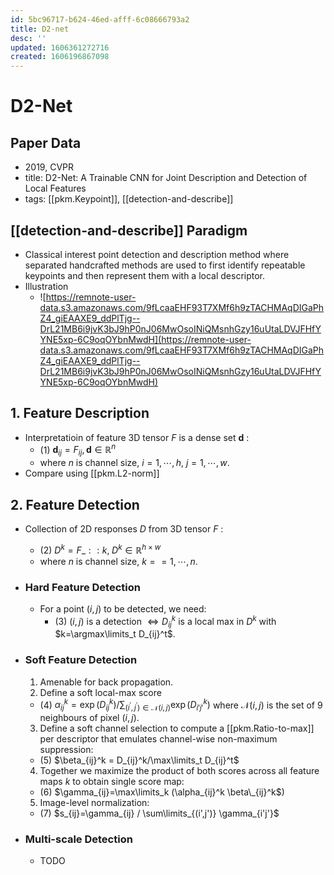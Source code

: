 ```yaml
---
id: 5bc96717-b624-46ed-afff-6c08666793a2
title: D2-net
desc: ''
updated: 1606361272716
created: 1606196867098
---
```

# D2-Net

## Paper Data

- 2019, CVPR
- title: D2-Net: A Trainable CNN for Joint Description and Detection of Local Features
- tags: [[pkm.Keypoint]], [[detection-and-describe]]

## [[detection-and-describe]] Paradigm

- Classical interest point detection and description method where separated handcrafted methods are used to first identify repeatable keypoints and then represent them with a local descriptor.
- Illustration
  - ![https://remnote-user-data.s3.amazonaws.com/9fLcaaEHF93T7XMf6h9zTACHMAqDIGaPhZ4_giEAAXE9_ddPlTjg--DrL21MB6i9jvK3bJ9hP0nJ06MwOsoINiQMsnhGzy16uUtaLDVJFHfYYNE5xp-6C9oqOYbnMwdH](https://remnote-user-data.s3.amazonaws.com/9fLcaaEHF93T7XMf6h9zTACHMAqDIGaPhZ4_giEAAXE9_ddPlTjg--DrL21MB6i9jvK3bJ9hP0nJ06MwOsoINiQMsnhGzy16uUtaLDVJFHfYYNE5xp-6C9oqOYbnMwdH) 

## 1. Feature Description

- Interpretatioin of feature 3D tensor $F$ is a dense set $\mathbf{d}$ :
  - (1)  $\mathbf{d}_{ij} = F_{ij}, \mathbf{d} \in {\mathbb{R}^n}$
  - where $n$ is channel size, $i=1,\cdots, h$, $j=1,\cdots,w$.
- Compare using [[pkm.L2-norm]]

## 2. Feature Detection

- Collection of 2D responses $D$ from 3D tensor $F$ :
  - (2)   $D^k=F\_{: :k},   \; D^k \in{\mathbb{R}^{h\times w}}$
  - where $n$ is channel size, $k==1,\cdots,n$.

- ### Hard Feature Detection
  - For a point $(i,j)$ to be detected, we need:
    - (3)   $(i,j)$ is a detection $\Longleftrightarrow D_{ij}^k$ is a local max in $D^k$
      with $k=\argmax\limits_t D_{ij}^t$.

- ### Soft Feature Detection
  1. Amenable for back propagation.
  2. Define a soft local-max score
  - (4)      $\alpha_{ij}^k=\exp(D_{ij}^k)/\sum_{(i^{\prime},j^{\prime})\in\mathcal{N}(i,j)} \exp(D_{i'j'}^k)$ where $\mathcal{N}(i,j)$ is the set of 9 neighbours of pixel $(i,j)$.
  3. Define a soft channel selection to compute a [[pkm.Ratio-to-max]] per descriptor that emulates channel-wise non-maximum suppression:
  - (5)     $\beta_{ij}^k = D_{ij}^k/\max\limits_t D_{ij}^t$  
  4. Together we maximize the product of both scores across all feature maps $k$ to obtain single score map:
  - (6)     $\gamma_{ij}=\max\limits_k (\alpha_{ij}^k \beta\_{ij}^k$)
  5. Image-level normalization:
  - (7)     $s_{ij}=\gamma_{ij} / \sum\limits_{(i',j')} \gamma_{i'j'}$

- ### Multi-scale Detection
  - TODO

